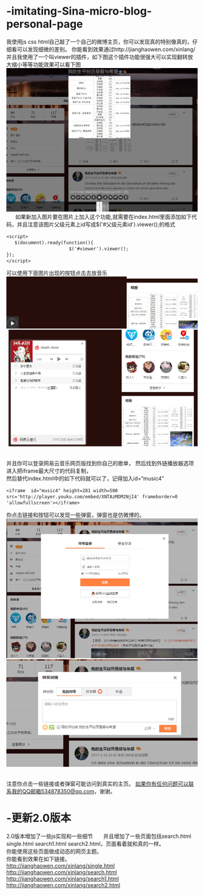 # -imitating-Sina-micro-blog-personal-page
我使用js css html自己敲了一个自己的微博主页，你可以发现真的特别像真的，仔细看可以发现细微的差别。
你能看到效果通过http://jianghaowen.com/xinlang/
并且我使用了一个叫viewer的插件，如下图这个插件功能很强大可以实现翻转放大缩小等等功能效果可以看下图          
![picture](imagin/1.png)      
如果新加入图片要在图片上加入这个功能,就需要在index.html里面添加如下代码，并且注意该图片<img>父级元素上id写成$('#父级元素id').viewer();的格式     
```
<script>   
   $(document).ready(function(){
			           $('#viewer').viewer();
});
</script>
```
可以使用下面图片出现的按钮点击去放音乐 
![picture](imagin/2.png)  
![picture](imagin/3.png)         
    
并且你可以登录网易云音乐网页版找到你自己的歌单， 
然后找到外链播放器选项进入把iframe最大尺寸的代码复制，     
然后替代index.html中的如下代码就可以了，记得加入id=“music4”
```
<iframe  id="music4" height=281 width=500 src='http://player.youku.com/embed/XNTAzMDM2NjI4' frameborder=0 'allowfullscreen'></iframe>
```
你点击链接和按钮可以发现一些弹窗，弹窗也是仿微博的。
![picture](imagin/KRMU9HVIO[8K7SSG$W@~GCT.png)
![picture](imagin/4.png)            
    
注意你点击一些链接或者弹窗可能访问到真实的主页。
如果你有任何问题可以联系我的QQ邮箱534878350@qq.com，谢谢。           
# -更新2.0版本
2.0版本增加了一些js实现和一些细节       
并且增加了一些页面包括search.html single.html search1.html search2.html，页面看着就和真的一样。           
你能使用这些页面做成动态的网页主题。             
你能看到效果在如下链接。                                    
http://jianghaowen.com/xinlang/single.html        
http://jianghaowen.com/xinlang/search.html        
http://jianghaowen.com/xinlang/search1.html       
http://jianghaowen.com/xinlang/search2.html        

